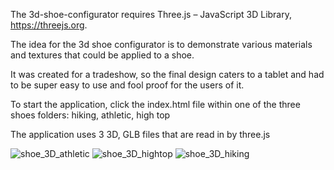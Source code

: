 The 3d-shoe-configurator requires Three.js – JavaScript 3D Library, https://threejs.org.

The idea for the 3d shoe configurator is to demonstrate various materials and textures 
that could be applied to a shoe. 

It was created for a tradeshow, so the final design caters to a tablet and had to be
super easy to use and fool proof for the users of it. 

To start the application, click the index.html file within one of the three shoes folders:
hiking, athletic, high top

The application uses 3 3D, GLB files that are read in by three.js

![shoe_3D_athletic](https://github.com/nizzwald/3d-shoe-configurator/assets/3354603/b36fc66c-1f7c-4e37-b1df-a2d692c89234)
![shoe_3D_hightop](https://github.com/nizzwald/3d-shoe-configurator/assets/3354603/7605aeba-cd2e-4664-ad0f-650b9738c10f)
![shoe_3D_hiking](https://github.com/nizzwald/3d-shoe-configurator/assets/3354603/635b453b-3f4d-485e-a4ca-1f3cb0a13582)
